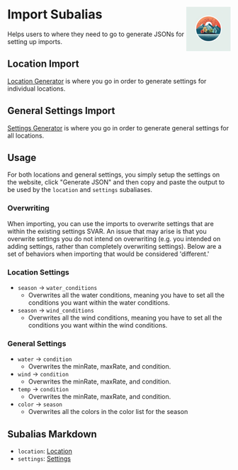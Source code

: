 <h1>Import Subalias<img align="right" src="../../Data/images/main.png" width="100px"></h1>

Helps users to where they need to go to generate JSONs for setting up imports.

## Location Import
[Location Generator](https://shadow-draconic-development.github.io/Weather-Management-System---Redux/city.html) is where you go in order to generate settings for individual locations.

## General Settings Import
[Settings Generator](https://shadow-draconic-development.github.io/Weather-Management-System---Redux/index.html) is where you go in order to generate general settings for all locations.

## Usage
For both locations and general settings, you simply setup the settings on the website, click "Generate JSON" and then copy and paste the output to be used by the `location` and `settings` subaliases.

### Overwriting
When importing, you can use the imports to overwrite settings that are within the existing settings SVAR. An issue that may arise is that you overwrite settings you do not intend on overwriting (e.g. you intended on adding settings, rather than completely overwriting settings). Below are a set of behaviors when importing that would be considered 'different.'

### Location Settings
- `season` -> `water_conditions`
    - Overwrites all the water conditions, meaning you have to set all the conditions you want within the water conditions.
- `season` -> `wind_conditions`
    - Overwrites all the wind conditions, meaning you have to set all the conditions you want within the wind conditions.

### General Settings
- `water` -> `condition`
    - Overwrites the minRate, maxRate, and condition.
- `wind` -> `condition`
    - Overwrites the minRate, maxRate, and condition.
- `temp` -> `condition`
    - Overwrites the minRate, maxRate, and condition.
- `color` -> `season`
    - Overwrites all the colors in the color list for the season

## Subalias Markdown
- `location`: [Location](https://github.com/Shadow-Draconic-Development/Weather-Management-System---Redux/blob/main/Code/import/location/location.md)
- `settings`: [Settings](https://github.com/Shadow-Draconic-Development/Weather-Management-System---Redux/blob/main/Code/import/settings/settings.md)